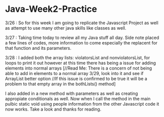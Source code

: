 # Java-Week2-Practice

3/26 : So for this week I am going to replicate the Javascript Project as well as attempt to use many other java skills like classes as well.

3/27 : Taking time today to review all my Java stuff all day. Side note placed a few lines of codes, more information to come especially the replacent for that function and its parameters. 

3/28 : I added both the array lists: violatorsList and nonviolatorsList, for loops to print it out however at this time there has being a issue for adding elements into normal arrays [//Read Me: There is a concern of not being able to add in elements to a normal array 3/29, look into it and see if ArrayList better option //If this issue is confirmed to be true it will be a problem to that empty array in the bothLists() method] 

I also added in a new method with parameters as well as creating appropiate conditionals as well. Now when I call the method in the main pulbic static void using people information from the other Javascript code it now works. Take a look and thanks for reading. 
